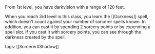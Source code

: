 From 1st level, you have darkvision with a range of 120 feet.

When you reach 3rd level in this class, you learn the [[Darkness]] spell, which doesn't count against your number of sorcerer spells known. In addition, you can cast it by spending 2 sorcery points or by expending a spell slot. If you cast it with sorcery points, you can see through the darkness created by the spell.

tags: [[Sorcerer#Shadow]]